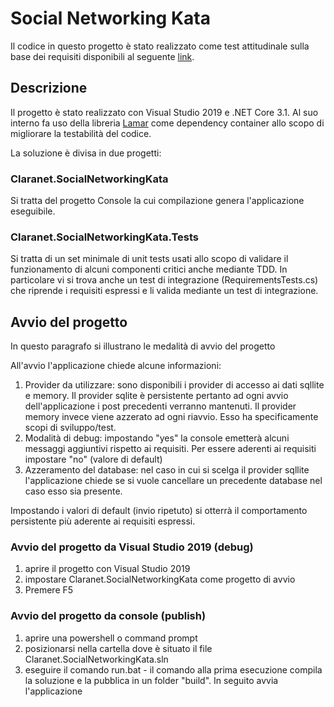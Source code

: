 # Social Networking Kata

Il codice in questo progetto è stato realizzato come test attitudinale sulla base dei requisiti disponibili al seguente [link](https://github.com/xpeppers/social_networking_kata).

## Descrizione

Il progetto è stato realizzato con Visual Studio 2019 e .NET Core 3.1. Al suo interno fa uso della libreria [Lamar](https://jasperfx.github.io/lamar/documentation/ioc/) come dependency container allo scopo di migliorare la testabilità del codice.

La soluzione è divisa in due progetti:

### Claranet.SocialNetworkingKata

Si tratta del progetto Console la cui compilazione genera l'applicazione eseguibile. 

### Claranet.SocialNetworkingKata.Tests

Si tratta di un set minimale di unit tests usati allo scopo di validare il funzionamento di alcuni componenti critici anche mediante TDD. In particolare vi si trova anche un test di integrazione (RequirementsTests.cs) che riprende i requisiti espressi e li valida mediante un test di integrazione.

## Avvio del progetto

In questo paragrafo si illustrano le medalità di avvio del progetto

All'avvio l'applicazione chiede alcune informazioni:

1) Provider da utilizzare: sono disponibili i provider di accesso ai dati sqllite e memory. Il provider sqlite è persistente pertanto ad ogni avvio dell'applicazione i post precedenti verranno mantenuti. Il provider memory invece viene azzerato ad ogni riavvio. Esso ha specificamente scopi di sviluppo/test.
2) Modalità di debug: impostando "yes" la console emetterà alcuni messaggi aggiuntivi rispetto ai requisiti. Per essere aderenti ai requisiti impostare "no" (valore di default)
3) Azzeramento del database: nel caso in cui si scelga il provider sqllite l'applicazione chiede se si vuole cancellare un precedente database nel caso esso sia presente.

Impostando i valori di default (invio ripetuto) si otterrà il comportamento persistente più aderente ai requisiti espressi.

### Avvio del progetto da Visual Studio 2019 (debug)

1) aprire il progetto con Visual Studio 2019
2) impostare Claranet.SocialNetworkingKata come progetto di avvio
3) Premere F5

### Avvio del progetto da console (publish)

1) aprire una powershell o command prompt
2) posizionarsi nella cartella dove è situato il file Claranet.SocialNetworkingKata.sln
3) eseguire il comando run.bat - il comando alla prima esecuzione compila la soluzione e la pubblica in un folder "build". In seguito avvia l'applicazione

